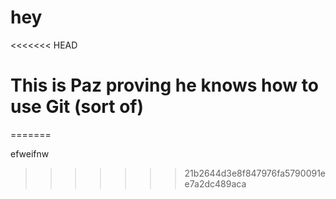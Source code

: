 # hey

<<<<<<< HEAD
# This is Paz proving he knows how to use Git (sort of)
=======

efweifnw
>>>>>>> 21b2644d3e8f847976fa5790091ee7a2dc489aca
